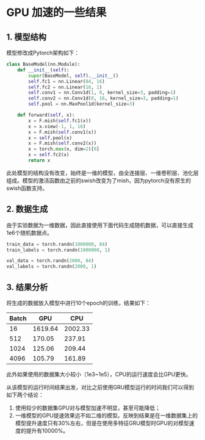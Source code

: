 # GPU 加速的一些结果

## 1. 模型结构

模型修改成Pytorch架构如下：

```python
class BaseModel(nn.Module):
    def __init__(self):
        super(BaseModel, self).__init__()
        self.fc1 = nn.Linear(84, 16)
        self.fc2 = nn.Linear(16, 1)
        self.conv1 = nn.Conv1d(1, 8, kernel_size=3, padding=1)
        self.conv2 = nn.Conv1d(8, 16, kernel_size=3, padding=1)
        self.pool = nn.MaxPool1d(kernel_size=3)

    def forward(self, x):
        x = F.mish(self.fc1(x))
        x = x.view(-1, 1, 16)
        x = F.mish(self.conv1(x))
        x = self.pool(x)
        x = F.mish(self.conv2(x))
        x = torch.max(x, dim=2)[0]
        x = self.fc2(x)
        return x
```

此处模型的结构没有改变，始终是一维的模型，由全连接层、一维卷积层、池化层组成。模型的激活函数由之前的swish改变为了mish，因为pytorch没有原生的swish函数支持。

## 2. 数据生成

由于实验数据为一维数据，因此直接使用下面代码生成随机数据，可以直接生成1e6个随机数据点。

```python
train_data = torch.randn(1000000, 84)
train_labels = torch.randn(1000000, 1)

val_data = torch.randn(2000, 84)
val_labels = torch.randn(2000, 1)
```
## 3. 结果分析

将生成的数据放入模型中进行10个epoch的训练，结果如下：

| Batch | GPU     | CPU     |
| ----- | ------- | ------- |
| 16    | 1619.64 | 2002.33 |
| 512   | 170.05  | 237.91  |
| 1024  | 125.06  | 209.44  |
| 4096  | 105.79  | 161.89  |

此外如果使用的数据集大小较小（1e3~1e5），CPU的运行速度会比GPU更快。

从该模型的运行时间结果出发，对比之前使用GRU模型运行的时间我们可以得到如下两个结论：

1. 使用较少的数据集GPU对与模型加速不明显，甚至可能降低；
2. 一维模型的GPU提速效果远不如二维的模型。反映到结果是在一维数据集上的模型提升速度只有30%左右，但是在使用多特征GRU模型时GPU的对模型速度的提升有10000%。
